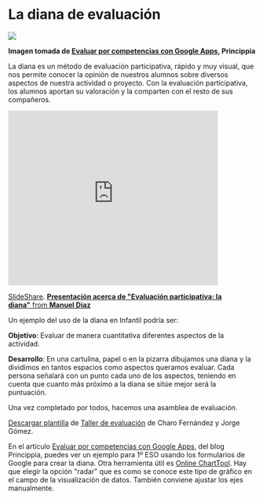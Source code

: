 
# La diana de evaluación

![](https://raw.githubusercontent.com/catedu/abp/master/img/Dianas_evaluacion.png)

**Imagen tomada de [Evaluar por competencias con Google Apps](http://blog.princippia.com/2014/08/evaluar-competencias-googleapps.html), Princippia**



La diana es un método de evaluación participativa, rápido y muy visual, que nos permite conocer la opinión de nuestros alumnos sobre diversos aspectos de nuestra actividad o proyecto. Con la evaluación participativa, los alumnos aportan su valoración y la comparten con el resto de sus compañeros.

<iframe width="427" height="356" src="https://www.slideshare.net/slideshow/embed_code/11042952" frameborder="0" marginwidth="0" marginheight="0" scrolling="no" allowfullscreen=""></iframe>

[SlideShare](https://www.slideshare.net/fqmanuel/evaluacin-participativa-la-dian). [**Presentación acerca de "Evaluación participativa: la diana"** from **Manuel Diaz**](http://www.slideshare.net/fqmanuel/evaluacin-participativa-la-diana?ref=http://127.0.0.1:51237/AbP_2015_04_21_B3_t2_mecanismoseva/authoring) 

Un ejemplo del uso de la diana en Infantil podría ser:

**Objetivo**: Evaluar de manera cuantitativa diferentes aspectos de la actividad.

**Desarrollo**: En una cartulina, papel o en la pizarra dibujamos una diana y la dividimos en tantos espacios como aspectos queramos evaluar. Cada persona señalará con un punto cada uno de los aspectos, teniendo en cuenta que cuanto más próximo a la diana se sitúe mejor será la puntuación.

Una vez completado por todos, hacemos una asamblea de evaluación. 

[Descargar plantilla](https://drive.google.com/folderview?id=0B8om3rWfjmRnenZ6ZXJkWlNlYjQ&amp;usp=sharing) de [Taller de evaluación](http://yalocin.wix.com/evaluacion) de Charo Fernández y Jorge Gómez.

En el artículo [Evaluar por competencias con Google Apps](http://blog.princippia.com/2014/08/evaluar-competencias-googleapps.html), del blog Princippia, puedes ver un ejemplo para 1º ESO usando los formularios de Google para crear la diana. Otra herramienta útil es [Online ChartTool](http://www.onlinecharttool.com/). Hay que elegir la opción "radar" que es como se conoce este tipo de gráfico en el campo de la visualización de datos. También conviene ajustar los ejes manualmente. 
